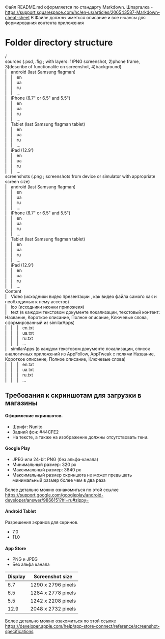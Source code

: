 Файл README.md оформляется по стандарту Markdown. Шпаргалка - https://support.squarespace.com/hc/en-us/articles/206543587-Markdown-cheat-sheet
В Файле должны иметься описание и все нюансы для формирования контента приложения

# Folder directory structure

/  
sources (.psd, .fig ; with layers: 1)PNG screenshot, 2)phone frame, 3)describe of functionalite on screenshot, 4)background)  
|&emsp;android (last Samsung flagman)  
|&emsp;|&emsp;en  
|&emsp;|&emsp;ua  
|&emsp;|&emsp;ru  
|&emsp;|&emsp;...  
|&emsp;iPhone (6.7" or 6.5" and 5.5")  
|&emsp;|&emsp;en  
|&emsp;|&emsp;ua  
|&emsp;|&emsp;ru  
|&emsp;|&emsp;...  
|&emsp;Tablet (last Samsung flagman tablet)  
|&emsp;|&emsp;en  
|&emsp;|&emsp;ua  
|&emsp;|&emsp;ru  
|&emsp;|&emsp;...  
|&emsp;iPad (12.9')  
|&emsp;|&emsp;en  
|&emsp;|&emsp;ua  
|&emsp;|&emsp;ru  
|&emsp;|&emsp;...  
screenshots (.png ; screenshots from device or simulator with appropriate screen size)  
|&emsp;android (last Samsung flagman)  
|&emsp;|&emsp;en  
|&emsp;|&emsp;ua  
|&emsp;|&emsp;ru  
|&emsp;|&emsp;...  
|&emsp;iPhone (6.7" or 6.5" and 5.5")  
|&emsp;|&emsp;en  
|&emsp;|&emsp;ua  
|&emsp;|&emsp;ru  
|&emsp;|&emsp;...  
|&emsp;Tablet (last Samsung flagman tablet)  
|&emsp;|&emsp;en  
|&emsp;|&emsp;ua  
|&emsp;|&emsp;ru  
|&emsp;|&emsp;...  
|&emsp;iPad (12.9')  
|&emsp;|&emsp;en  
|&emsp;|&emsp;ua  
|&emsp;|&emsp;ru  
|&emsp;|&emsp;...  
Content  
|&emsp;Video (исходники видео презентации , как видео файла самого как и необходимых к нему ассетов)  
|&emsp;ico (исходники иконки приложеия)  
|&emsp;text (в каждом текстовом документе локализации, текстовый контент: Название, Короткое описание, Полное описание, Ключевые слова, сформированный из similarApps)  
|&emsp;|&emsp;|&emsp;en.txt  
|&emsp;|&emsp;|&emsp;ua.txt  
|&emsp;|&emsp;|&emsp;ru.txt  
|&emsp;|&emsp;|&emsp;...  
|&emsp;similarApps (в каждом текстовом документе локализации, список аналогичных приложений из AppFollow, AppTweak с полями Название, Короткое описание, Полное описание, Ключевые слова)  
|&emsp;|&emsp;|&emsp;en.txt  
|&emsp;|&emsp;|&emsp;ua.txt  
|&emsp;|&emsp;|&emsp;ru.txt  
|&emsp;|&emsp;|&emsp;...

## Требования к скриншотам для загрузки в магазины

#### Оформление скриншотов.

- Шрифт: Nunito
- Задний фон: #44CFE2
- На тексте, а также на изображение должны отсутствовать тени.

#### Google Play

- JPEG или 24-bit PNG (без альфа-канала)
- Минимальный размер: 320 px
- Максимальный размер: 3840 px
- Максимальный размер скриншота не может превышать минимальный размер более чем в два раза

Более детально можно ознакомиться по этой ссылке https://support.google.com/googleplay/android-developer/answer/9866151?hl=ru#zippy=

#### Android Tablet

Разрешения экранов для скринов.

- 7.0
- 11.0

#### App Store

- PNG и JPEG
- Без альфа канала

| Display | Screenshot size    |
| ------- | ------------------ |
| 6.7     | 1290 x 2796 pixels |
| 6.5     | 1284 x 2778 pixels |
| 5.5     | 1242 x 2208 pixels |
| 12.9    | 2048 x 2732 pixels |

Более детально можно озакомиться по этой ссылке https://developer.apple.com/help/app-store-connect/reference/screenshot-specifications
